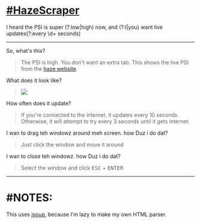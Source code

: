 # [\#HazeScraper](https://twitter.com/hashtag/hazescraper)
I heard the PSI is super (?:low|high) now, and (?:I|you) want live updates(?:every \d+ seconds)


---------

So, what's this?

> The PSI is high. You don't want an extra tab. This shows the live PSI from the [haze website](http://www.haze.gov.sg/haze-updates/psi-readings-over-the-last-24-hours).

What does it look like?

> ![](http://i.imgur.com/orDWGGi.png)

How often does it update?

> If you're connected to the internet, it updates every 10 seconds. Otherwise, it will attempt to try every 3 seconds until it gets internet.

I wan to drag teh windowz around meh screen. how Duz i do dat?

> Just click the window and move it around

I wan to close teh windowz. how Duz i do dat?

> Select the window and click <kbd>ESC</kbd> + <kbd>ENTER</kbd>


-----

# \#NOTES:

This uses [jsoup](http://jsoup.org/), because I'm lazy to make my own HTML parser.
